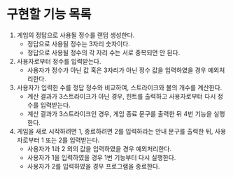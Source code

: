 # 구현할 기능 목록

1. 게임의 정답으로 사용될 정수를 랜덤 생성한다.
    - 정답으로 사용될 정수는 3자리 숫자이다.
    - 정답으로 사용될 정수의 각 자리 수는 서로 중복되면 안 된다.
2. 사용자로부터 정수를 입력받는다.
    - 사용자가 정수가 아닌 값 혹은 3자리가 아닌 정수 값을 입력하였을 경우 예외처리한다.
3. 사용자가 입력한 수를 정답 정수와 비교하여, 스트라이크와 볼의 개수를 계산한다.
    - 계산 결과가 3스트라이크가 아닌 경우, 힌트를 출력하고 사용자로부터 다시 정수를 입력받는다.
    - 계산 결과가 3스트라이크인 경우, 게임 종료 문구를 출력한 뒤 4번 기능을 실행한다.
4. 게임을 새로 시작하려면 1, 종료하려면 2를 입력하라는 안내 문구를 출력한 뒤, 사용자로부터 1 또는 2를 입력받는다.
    - 사용자가 1과 2 외의 값을 입력하였을 경우 예외처리한다.
    - 사용자가 1을 입력하였을 경우 1번 기능부터 다시 실행한다.
    - 사용자가 2를 입력하였을 경우 프로그램을 종료한다.